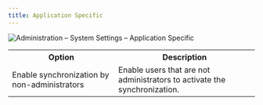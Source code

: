 ```yaml
---
title: Application Specific
---
```

![Administration – System Settings – Application Specific](/img/en/server/ServerOp2058.png)

<table>
	<tr>
		<th>
Option 
		</th>
		<th>
Description 
		</th>
	</tr>
	<tr>
		<td>
Enable synchronization by non-administrators 
		</td>
		<td>
Enable users that are not administrators to activate the synchronization. 
		</td>
	</tr>
</table>


